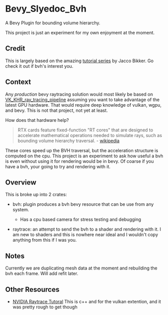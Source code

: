 # Bevy_Slyedoc_Bvh

A Bevy Plugin for bounding volume hierarchy.

This project is just an experiment for my own enjoyment at the moment.

## Credit

This is largely based on the amazing [tutorial series](https://jacco.ompf2.com/2022/04/13/how-to-build-a-bvh-part-1-basics/) by Jacco Bikker.  Go check it out if bvh's interest you.

## Context

Any *production* bevy raytracing solution would most likely be based on [VK_KHR_ray_tracing_pipeline](https://www.khronos.org/registry/vulkan/specs/1.3-extensions/man/html/VK_KHR_ray_tracing_pipeline.html) assuming you want to take advantage of the latest GPU hardware.  That would require deep knowledge of vulkan, wgpu, and bevy.  This is not that project, not yet at least.

How does that hardware help?

> RTX cards feature fixed-function "RT cores" that are designed to accelerate mathematical operations needed to simulate rays, such as bounding volume hierarchy traversal.  - [wikipedia](https://en.wikipedia.org/wiki/Nvidia_RTX#Ray_tracing)

These cores speed up the BVH traversal, but the acceleration structure is computed on the cpu.  This project is an experiment to ask how useful a bvh is even without using it for rendering would be in bevy.  Of coarse if you have a bvh, your going to try and rendering with it.

## Overview

This is broke up into 2 crates:
- bvh: plugin produces a bvh bevy resource that can be use from any system.
  - Has a cpu based camera for stress testing and debugging
  
- raytrace: an attempt to send the bvh to a shader and rendering with it.  I am new to shaders and this is nowhere near ideal and I wouldn't copy anything from this if I was you.  

## Notes

Currently we are duplicating mesh data at the moment and rebuilding the bvh each frame.  Will add refit later.
## Other Resources

- [NVIDIA Raytrace Tutoral](https://developer.nvidia.com/rtx/raytracing/vkray) This is c++ and for the vulkan extention, and it was pretty rough to get though
